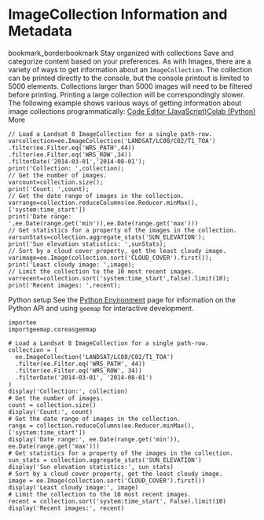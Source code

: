  
#  ImageCollection Information and Metadata
bookmark_borderbookmark Stay organized with collections  Save and categorize content based on your preferences.
As with Images, there are a variety of ways to get information about an `ImageCollection`. The collection can be printed directly to the console, but the console printout is limited to 5000 elements. Collections larger than 5000 images will need to be filtered before printing. Printing a large collection will be correspondingly slower. The following example shows various ways of getting information about image collections programmatically:
[Code Editor (JavaScript)](https://developers.google.com/earth-engine/guides/ic_info#code-editor-javascript-sample)[Colab (Python)](https://developers.google.com/earth-engine/guides/ic_info#colab-python-sample) More
```
// Load a Landsat 8 ImageCollection for a single path-row.
varcollection=ee.ImageCollection('LANDSAT/LC08/C02/T1_TOA')
.filter(ee.Filter.eq('WRS_PATH',44))
.filter(ee.Filter.eq('WRS_ROW',34))
.filterDate('2014-03-01','2014-08-01');
print('Collection: ',collection);
// Get the number of images.
varcount=collection.size();
print('Count: ',count);
// Get the date range of images in the collection.
varrange=collection.reduceColumns(ee.Reducer.minMax(),['system:time_start'])
print('Date range: ',ee.Date(range.get('min')),ee.Date(range.get('max')))
// Get statistics for a property of the images in the collection.
varsunStats=collection.aggregate_stats('SUN_ELEVATION');
print('Sun elevation statistics: ',sunStats);
// Sort by a cloud cover property, get the least cloudy image.
varimage=ee.Image(collection.sort('CLOUD_COVER').first());
print('Least cloudy image: ',image);
// Limit the collection to the 10 most recent images.
varrecent=collection.sort('system:time_start',false).limit(10);
print('Recent images: ',recent);
```
Python setup
See the [ Python Environment](https://developers.google.com/earth-engine/guides/python_install) page for information on the Python API and using `geemap` for interactive development.
```
importee
importgeemap.coreasgeemap
```
```
# Load a Landsat 8 ImageCollection for a single path-row.
collection = (
  ee.ImageCollection('LANDSAT/LC08/C02/T1_TOA')
  .filter(ee.Filter.eq('WRS_PATH', 44))
  .filter(ee.Filter.eq('WRS_ROW', 34))
  .filterDate('2014-03-01', '2014-08-01')
)
display('Collection:', collection)
# Get the number of images.
count = collection.size()
display('Count:', count)
# Get the date range of images in the collection.
range = collection.reduceColumns(ee.Reducer.minMax(), ['system:time_start'])
display('Date range:', ee.Date(range.get('min')), ee.Date(range.get('max')))
# Get statistics for a property of the images in the collection.
sun_stats = collection.aggregate_stats('SUN_ELEVATION')
display('Sun elevation statistics:', sun_stats)
# Sort by a cloud cover property, get the least cloudy image.
image = ee.Image(collection.sort('CLOUD_COVER').first())
display('Least cloudy image:', image)
# Limit the collection to the 10 most recent images.
recent = collection.sort('system:time_start', False).limit(10)
display('Recent images:', recent)
```

